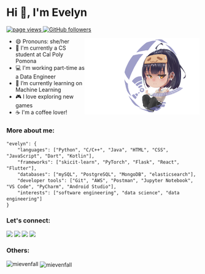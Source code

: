 

<!--
**mievenfall/mievenfall** is a ✨ _special_ ✨ repository because its `README.md` (this file) appears on your GitHub profile.

-->
<h1 align="left">Hi 👋, I'm Evelyn</h1>

<p align="left">
  <a href="https://github.com/mievenfall">
    <img src="https://komarev.com/ghpvc/?username=mievenfall" alt="page views">
  </a>
  <a href="https://github.com/mievenfall?tab=followers">
    <img alt="GitHub followers" src="https://img.shields.io/github/followers/mievenfall?color=green&logo=github">
  </a>
</p>


<img src="./img/Chibi-eve.png" alt="chibi-evelyn" align="right" width="300">



- 😄 Pronouns: she/her
- 📓 I'm currently a CS student at Cal Poly Pomona
- 💻 I'm working part-time as a Data Engineer
- 🌱 I’m currently learning on Machine Learning 
- 🎮 I love exploring new games
- ☕ I'm a coffee lover!




<h3 align="left">More about me:</h3>

```
"evelyn": {
    "languages": ["Python", "C/C++", "Java", "HTML", "CSS", "JavaScript", "Dart", "Kotlin"],
    "frameworks": ["skicit-learn", "PyTorch", "Flask", "React", "Flutter"],
    "databases": ["mySQL", "PostgreSQL", "MongoDB", "elasticsearch"],
    "developer tools": ["Git", "AWS", "Postman", "Jupyter Notebook", "VS Code", "PyCharm", "Android Studio"],
    "interests": ["software engineering", "data science", "data engineering"]
}
```

<h3 align="left">Let's connect:</h3>

<a target="_blank" href="https://www.linkedin.com/in/evelynvu"><img src="https://img.shields.io/badge/-LinkedIn-0077B5?style=for-the-badge&logo=Linkedin&logoColor=white"></img></a>
<a target="_blank" href="mailto:mngoc2603@gmail.com"><img src="https://img.shields.io/badge/-Gmail-D14836?style=for-the-badge&logo=Gmail&logoColor=white"></img></a>
<a target="_blank" href="https://x.com/mievenfall"><img src="https://img.shields.io/badge/@mievenfall-000000?style=for-the-badge&logo=x&logoColor=white"></img></a>
<a target="_blank" href="https://www.threads.net/@mievenfall"><img src="https://img.shields.io/badge/Threads-000000.svg?style=for-the-badge&logo=Threads&logoColor=white"></img></a>

<h3 align="left">Others:</h3>

<p><img align="left" src="https://github-readme-stats.vercel.app/api/top-langs?username=mievenfall&show_icons=true&theme=tokyonight&text_color=ffffff&hide_border=true&locale=en&layout=compact" alt="mievenfall" /></p>

<p>&nbsp;<img align="center" src="https://github-readme-stats.vercel.app/api?username=mievenfall&show_icons=true&theme=tokyonight&text_color=ffffff&hide_border=true&locale=en" alt="mievenfall" /></p>
